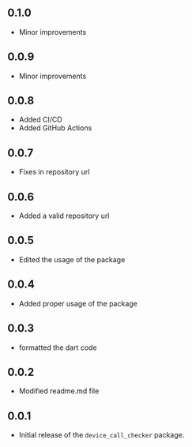 ## 0.1.0
- Minor improvements

## 0.0.9
- Minor improvements

## 0.0.8
- Added CI/CD 
- Added GitHub Actions

## 0.0.7
- Fixes in repository url

## 0.0.6
- Added a valid repository url

## 0.0.5
- Edited the usage of the package

## 0.0.4
- Added proper usage of the package

## 0.0.3
- formatted the dart code

## 0.0.2
- Modified readme.md file

## 0.0.1
- Initial release of the `device_call_checker` package.
